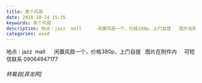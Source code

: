 ```yaml
---
title: 卖个风扇
date: 2018-10-14 15:35
keywords: 卖个风扇
description: 地点：jazz  mall      闲置风扇一个，价格380p，上门自提   图片在附件内     可短信联系 09064947177
categories: used
---
```

<td class="t_f" id="postmessage_2025311">

地点：jazz  mall      闲置风扇一个，价格380p，上门自提   图片在附件内     可短信联系 09064947177</td>
###### 转载自[菲龙网]